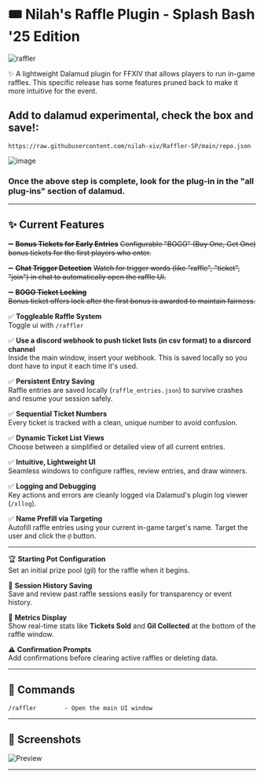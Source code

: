 # 🎟️ Nilah's Raffle Plugin - Splash Bash '25 Edition 




![raffler](https://github.com/user-attachments/assets/7b872e1f-e993-49e6-bbeb-5caab1c66335)

✨ A lightweight Dalamud plugin for FFXIV that allows players to run in-game raffles. This specific release has some features pruned back to make it more intuitive for the event. 

## Add to dalamud experimental, check the box and save!:

`https://raw.githubusercontent.com/nilah-xiv/Raffler-SP/main/repo.json`

![image](https://github.com/user-attachments/assets/18f1a0aa-2fa3-4e98-85fa-bedec746cfce)

### Once the above step is complete, look for the plug-in in the "all plug-ins" section of dalamud. 

---

## ✨ Current Features
➖ ~~**Bonus Tickets for Early Entries**~~
~~Configurable "BOGO" (Buy One, Get One) bonus tickets for the first players who enter.~~

➖ ~~**Chat Trigger Detection**~~ 
~~Watch for trigger words (like "raffle", "ticket", "join") in chat to automatically open the raffle UI.~~

➖ ~~**BOGO Ticket Locking**~~  
~~Bonus ticket offers lock after the first bonus is awarded to maintain fairness.~~

✅ **Toggleable Raffle System**  
Toggle ui with `/raffler`

✅ **Use a discord webhook to push ticket lists (in csv format) to a disrcord channel**  
Inside the main window, insert your webhook. This is saved locally so you dont have to input it each time it's used. 

✅ **Persistent Entry Saving**  
Raffle entries are saved locally (`raffle_entries.json`) to survive crashes and resume your session safely.

✅ **Sequential Ticket Numbers**  
Every ticket is tracked with a clean, unique number to avoid confusion.

✅ **Dynamic Ticket List Views**  
Choose between a simplified or detailed view of all current entries.

✅ **Intuitive, Lightweight UI**  
Seamless windows to configure raffles, review entries, and draw winners.

✅ **Logging and Debugging**  
Key actions and errors are cleanly logged via Dalamud's plugin log viewer (`/xllog`).

✅ **Name Prefill via Targeting**  
Autofill raffle entries using your current in-game target's name. Target the user and click the `@` button.

---


🏆 **Starting Pot Configuration**  
Set an initial prize pool (gil) for the raffle when it begins.


💬 **Session History Saving**  
Save and review past raffle sessions easily for transparency or event history.

🔢 **Metrics Display**  
Show real-time stats like **Tickets Sold** and **Gil Collected** at the bottom of the raffle window.

⚠️ **Confirmation Prompts**  
Add confirmations before clearing active raffles or deleting data.

---

## 📜 Commands

```plaintext
/raffler        - Open the main UI window
```
---
## 📸 Screenshots
![Preview](https://github.com/user-attachments/assets/be44e8d0-b49a-48ad-ab4e-59d2db1c2a54)



---



